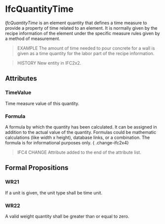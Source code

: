 # IfcQuantityTime

_IfcQuantityTime_ is an element quantity that defines a time measure to provide a property of time related to an element. It is normally given by the recipe information of the element under the specific measure rules given by a method of measurement.

> EXAMPLE The amount of time needed to pour concrete for a wall is given as a time quantity for the labor part of the recipe information.

> HISTORY New entity in IFC2x2.

## Attributes

### TimeValue
Time measure value of this quantity.

### Formula
A formula by which the quantity has been calculated. It can be assigned in addition to the actual value of the quantity. Formulas could be mathematic calculations (like width x height), database links, or a combination. The formula is for informational purposes only.
{ .change-ifc2x4}
> IFC4 CHANGE Attribute added to the end of the attribute list.

## Formal Propositions

### WR21
If a unit is given, the unit type shall be time unit.

### WR22
A valid weight quantity shall be greater than or equal to zero.
